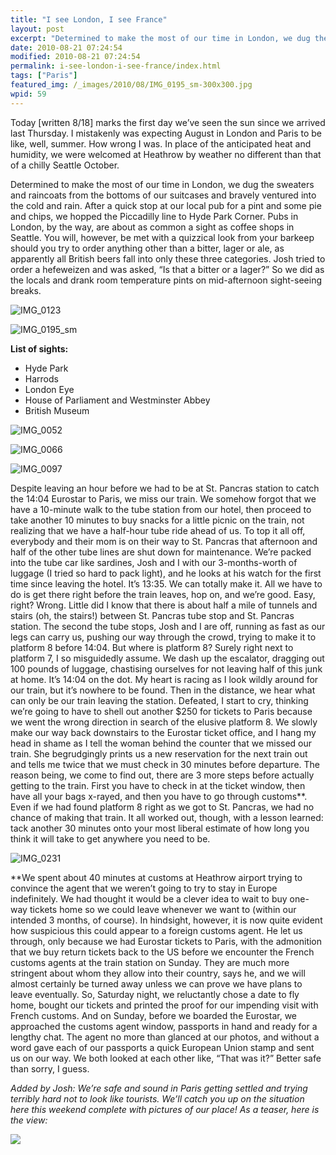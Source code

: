 ```yaml
---
title: "I see London, I see France"
layout: post
excerpt: "Determined to make the most of our time in London, we dug the sweaters and raincoats from the bottoms of our suitcases and bravely ventured into the cold and rain. We did as the locals and drank room temperature pints on mid-afternoon sight-seeing breaks."
date: 2010-08-21 07:24:54
modified: 2010-08-21 07:24:54
permalink: i-see-london-i-see-france/index.html
tags: ["Paris"]
featured_img: /_images/2010/08/IMG_0195_sm-300x300.jpg
wpid: 59
---
```



Today \[written 8/18\] marks the first day we’ve seen the sun since we arrived last Thursday. I mistakenly was expecting August in London and Paris to be like, well, summer. How wrong I was. In place of the anticipated heat and humidity, we were welcomed at Heathrow by weather no different than that of a chilly Seattle October.

Determined to make the most of our time in London, we dug the sweaters and raincoats from the bottoms of our suitcases and bravely ventured into the cold and rain. After a quick stop at our local pub for a pint and some pie and chips, we hopped the Piccadilly line to Hyde Park Corner. Pubs in London, by the way, are about as common a sight as coffee shops in Seattle. You will, however, be met with a quizzical look from your barkeep should you try to order anything other than a bitter, lager or ale, as apparently all British beers fall into only these three categories. Josh tried to order a hefeweizen and was asked, “Is that a bitter or a lager?” So we did as the locals and drank room temperature pints on mid-afternoon sight-seeing breaks.

![](/_images/2010/08/IMG_0123.jpg "IMG_0123")

![](/_images/2010/08/IMG_0195_sm.jpg "IMG_0195_sm")

**List of sights:**

- Hyde Park
- Harrods
- London Eye
- House of Parliament and Westminster Abbey
- British Museum

![](/_images/2010/08/IMG_0052.jpg "IMG_0052")

![](/_images/2010/08/IMG_0066.jpg "IMG_0066")

![](/_images/2010/08/IMG_0097.jpg "IMG_0097")

Despite leaving an hour before we had to be at St. Pancras station to catch the 14:04 Eurostar to Paris, we miss our train. We somehow forgot that we have a 10-minute walk to the tube station from our hotel, then proceed to take another 10 minutes to buy snacks for a little picnic on the train, not realizing that we have a half-hour tube ride ahead of us. To top it all off, everybody and their mom is on their way to St. Pancras that afternoon and half of the other tube lines are shut down for maintenance. We’re packed into the tube car like sardines, Josh and I with our 3-months-worth of luggage (I tried so hard to pack light), and he looks at his watch for the first time since leaving the hotel. It’s 13:35. We can totally make it. All we have to do is get there right before the train leaves, hop on, and we’re good. Easy, right? Wrong. Little did I know that there is about half a mile of tunnels and stairs (oh, the stairs!) between St. Pancras tube stop and St. Pancras station. The second the tube stops, Josh and I are off, running as fast as our legs can carry us, pushing our way through the crowd, trying to make it to platform 8 before 14:04. But where is platform 8? Surely right next to platform 7, I so misguidedly assume. We dash up the escalator, dragging out 100 pounds of luggage, chastising ourselves for not leaving half of this junk at home. It’s 14:04 on the dot. My heart is racing as I look wildly around for our train, but it’s nowhere to be found. Then in the distance, we hear what can only be our train leaving the station. Defeated, I start to cry, thinking we’re going to have to shell out another $250 for tickets to Paris because we went the wrong direction in search of the elusive platform 8. We slowly make our way back downstairs to the Eurostar ticket office, and I hang my head in shame as I tell the woman behind the counter that we missed our train. She begrudgingly prints us a new reservation for the next train out and tells me twice that we must check in 30 minutes before departure. The reason being, we come to find out, there are 3 more steps before actually getting to the train. First you have to check in at the ticket window, then have all your bags x-rayed, and then you have to go through customs\*\*. Even if we had found platform 8 right as we got to St. Pancras, we had no chance of making that train. It all worked out, though, with a lesson learned: tack another 30 minutes onto your most liberal estimate of how long you think it will take to get anywhere you need to be.

![](/_images/2010/08/IMG_0231.jpg "IMG_0231")

\*\*We spent about 40 minutes at customs at Heathrow airport trying to convince the agent that we weren’t going to try to stay in Europe indefinitely. We had thought it would be a clever idea to wait to buy one-way tickets home so we could leave whenever we want to (within our intended 3 months, of course). In hindsight, however, it is now quite evident how suspicious this could appear to a foreign customs agent. He let us through, only because we had Eurostar tickets to Paris, with the admonition that we buy return tickets back to the US before we encounter the French customs agents at the train station on Sunday. They are much more stringent about whom they allow into their country, says he, and we will almost certainly be turned away unless we can prove we have plans to leave eventually. So, Saturday night, we reluctantly chose a date to fly home, bought our tickets and printed the proof for our impending visit with French customs. And on Sunday, before we boarded the Eurostar, we approached the customs agent window, passports in hand and ready for a lengthy chat. The agent no more than glanced at our photos, and without a word gave each of our passports a quick European Union stamp and sent us on our way. We both looked at each other like, “That was it?” Better safe than sorry, I guess.

*Added by Josh: We’re safe and sound in Paris getting settled and trying terribly hard not to look like tourists. We’ll catch you up on the situation here this weekend complete with pictures of our place! As a teaser, here is the view:*

![](/_images/2010/08/paris_apartment_view.jpg)
